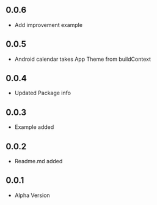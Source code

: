 ## 0.0.6
 - Add improvement example

## 0.0.5		 
 - Android calendar takes App Theme from buildContext 

## 0.0.4		 
 - Updated Package info

## 0.0.3		 
 - Example added  

## 0.0.2		 
 - Readme.md added

## 0.0.1		 
 - Alpha Version



